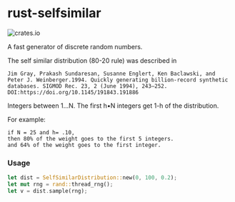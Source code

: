 # rust-selfsimilar
![crates.io](https://img.shields.io/crates/v/rust-selfsimilar.svg)

A fast generator of discrete random numbers.

The self similar distribution (80-20 rule) was described in 
>
    Jim Gray, Prakash Sundaresan, Susanne Englert, Ken Baclawski, and Peter J. Weinberger.1994. Quickly generating billion-record synthetic databases. SIGMOD Rec. 23, 2 (June 1994), 243–252.
    DOI:https://doi.org/10.1145/191843.191886

Integers between 1...N.
    The first h•N integers get 1-h of the distribution.

For example: 
```
if N = 25 and h= .10,
then 80% of the weight goes to the first 5 integers.
and 64% of the weight goes to the first integer.
```


### Usage
```rust
let dist = SelfSimilarDistribution::new(0, 100, 0.2);
let mut rng = rand::thread_rng();
let v = dist.sample(rng);
```